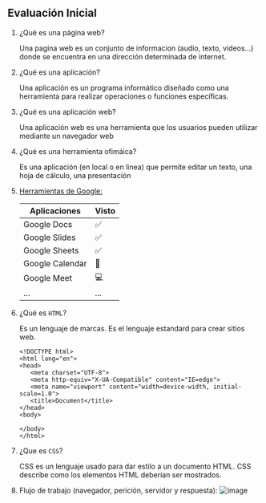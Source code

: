 ## Evaluación Inicial

1. ¿Qué es una página web?

   Una pagina web es un conjunto de informacion (audio, texto, videos...) donde se encuentra en una dirección   determinada de internet.

2. ¿Qué es una aplicación?

   Una aplicación es un programa informático diseñado como una herramienta para realizar operaciones o funciones específicas.
  
3. ¿Qué es una aplicación web?

   Una aplicación web es una herramienta que los usuarios pueden utilizar mediante un navegador web

4. ¿Qué es una herramienta ofimáica?

   Es una aplicación  (en local o en linea) que permite editar un texto, una hoja de cálculo, una presentación


5. [Herramientas de Google:](https://www.google.com/intl/es-419/chrome/browser-tools "entra a la url")
   
   | Aplicaciones | Visto | 
   | - | - | 
   | Google Docs| :white_check_mark: | 
   | Google Slides | :white_check_mark: | 
   | Google Sheets | :white_check_mark: | 
   | Google Calendar |:calendar: | 
   | Google Meet | :computer: | 
   | ... | ... | 

6. ¿Qué es ```HTML```?

   Es un lenguaje de marcas. Es el lenguaje estandard para crear sitios web.
   ````
   <!DOCTYPE html>
   <html lang="en">
   <head>
      <meta charset="UTF-8">
      <meta http-equiv="X-UA-Compatible" content="IE=edge">
      <meta name="viewport" content="width=device-width, initial-scale=1.0">
      <title>Document</title>
   </head>
   <body>
   
   </body>
   </html>
   
 7. ¿Que es ``CSS``?

      CSS es un lenguaje usado para dar estilo a un documento HTML. CSS describe como los
      elementos HTML deberían ser mostrados.
      
 8. Flujo de trabajo (navegador, perición, servidor y respuesta):
![image](https://user-images.githubusercontent.com/75097605/134021274-48868d7a-0844-40cb-adb2-cb4686c8f4b3.png)

